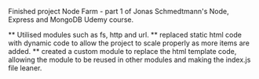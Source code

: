 Finished project Node Farm - part 1 of Jonas Schmedtmann's Node, Express and MongoDB Udemy course.

** Utilised modules such as fs, http and url.
** replaced static html code with dynamic code to allow the project to scale properly as more items are added.
\*\* created a custom module to replace the html template code, allowing the module to be reused in other modules and making the index.js file leaner.
